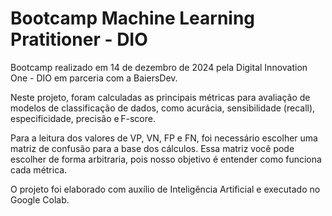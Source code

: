 # Bootcamp Machine Learning Pratitioner - DIO

Bootcamp realizado em 14 de dezembro de 2024 pela Digital Innovation One - DIO em parceria com a BaiersDev.

Neste projeto, foram calculadas as principais métricas para avaliação de modelos de classificação de dados, como acurácia, sensibilidade (recall), especificidade, precisão e F-score.  

Para a leitura dos valores de VP, VN, FP e FN, foi necessário escolher uma matriz de confusão para a base dos cálculos. Essa matriz você pode escolher de forma arbitraria, pois nosso objetivo é entender como funciona cada métrica.  

O projeto foi elaborado com auxílio de Inteligência Artificial e executado no Google Colab.



